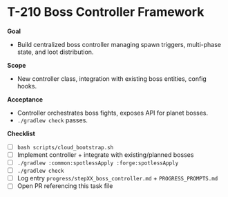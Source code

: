 # T-210 Boss Controller Framework

**Goal**
- Build centralized boss controller managing spawn triggers, multi-phase state, and loot distribution.

**Scope**
- New controller class, integration with existing boss entities, config hooks.

**Acceptance**
- Controller orchestrates boss fights, exposes API for planet bosses.
- `./gradlew check` passes.

**Checklist**
- [ ] `bash scripts/cloud_bootstrap.sh`
- [ ] Implement controller + integrate with existing/planned bosses
- [ ] `./gradlew :common:spotlessApply :forge:spotlessApply`
- [ ] `./gradlew check`
- [ ] Log entry `progress/stepXX_boss_controller.md` + `PROGRESS_PROMPTS.md`
- [ ] Open PR referencing this task file
